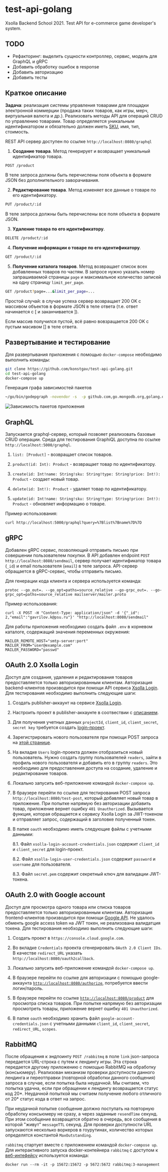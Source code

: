 # test-api-golang

Xsolla Backend School 2021. Test API for e-commerce game developer's system.

## TODO

- Рефакторинг: выделить сущности контроллер, сервис, модель для GraphQL и gRPC
- Добавить обработку ошибок в response
- Добавить авторизацию
- Добавить тесты

## Краткое описание

**Задача**: реализация системы управления товарами для площадки электронной коммерции (продажа таких товаров, как игры, мерч, виртуальная валюта и др.). Реализовать методы API для операций CRUD по управлению товарами. Товар определяется уникальным идентификатором и обязательно должен иметь [SKU](https://ru.wikipedia.org/wiki/SKU), имя, тип, стоимость.

REST API сервер доступен по ссылке `http://localhost:8080/graphql`

1. **Создание товара**. Метод генерирует и возвращает уникальный идентификатор товара.

```bash
POST /product
```

В теле запроса должны быть перечислены поля объекта в формате JSON без дополнительного заворачивания.

2. **Редактирование товара**. Метод изменяет все данные о товаре по его идентификатору.

```bash
PUT /product/:id
```

В теле запроса должны быть перечислены все поля объекта в формате JSON.

3. **Удаление товара по его идентификатору**.

```bash
DELETE /product/:id
```

4. **Получение информации о товаре по его идентификатору**.

```bash
GET /product/:id
```

5. **Получение каталога товаров**. Метод возвращает список всех добавленных товаров по частям. В запросе нужно указать номер запрашиваемой страницы `page` и максимальное количество записей на одну страницу `limit_per_page`.

```bash
GET /product?page=...&limit_per_page=...
```

Простой случай: в случае успеха сервер возвращает 200 OK с массивом объектов в формате JSON в теле ответа (т.е. ответ начинается с [ и заканчивается ]).

Если массив получился пустой, всё равно вовзращается 200 OK с пустым масивом [] в теле ответа.

## Развертывание и тестирование

Для развертывания приложения с помощью `docker-compose` необходимо выполнить команды:  

```bash
git clone https://github.com/konstgav/test-api-golang.git
cd test-api-golang
docker-compose up 
```

Генерация графа зависимостей пакетов

```bash
~/go/bin/godepgraph -novendor -s  -p github.com,go.mongodb.org,golang.org,google.golang.org . | dot -Tpng -o godepgraph.png
```

![Зависимость пакетов приложения](godepgraph.png?raw=true "Dependencies graph")

## GraphQL

Запускается graphql-сервер, который позвояет реализовать базовые CRUD операции. Среда для тестирования GraphiQL доступна по ссылке `http://localhost:5000/graphql`.

1. `list: [Product]` - возвращает список товаров.

2. `product(id: Int): Product` - возвращает товар по идентификатору.

3. `create(id: Int!name: String!sku: String!type: String!price: Int!): Product` - создает новый товар.

4. `delete(id: Int!): Product` - удаляет товар по идентификатору.

5. `update(id: Int!name: String!sku: String!type: String!price: Int!): Product` - обновляет информацию о товаре.

Пример использования:

```(bash)
curl http://localhost:5000/graphql?query=%7Blist%7Bname%7D%7D
```

## gRPC

Добавлен gRPC сервис, позволяющий отправить письмо при совершении пользователем покупки. В API добавлен endpoint `POST http://localhost:8080/sendmail`, сервер получает идентификатор товара (`_id`) и email пользователя (`email`) в теле запроса. API-сервер обращается в gRPC-сервис, чтобы отправить письмо.

Для генерации кода клиента и сервера используется команда:

```(bash)
protoc --go_out=. --go_opt=paths=source_relative --go-grpc_out=. --go-grpc_opt=paths=source_relative mailserver/mailer.proto
```

Пример использования:

```(bash)
curl -X POST -H "Content-Type: application/json" -d '{"_id": 2,"email":"gavrilov.k@psu.ru"}' "http://localhost:8080/sendmail" 
```

Для работы приложения необходимо создать файл `.env` в корневом каталоге, содержащий значения переменных окружения:

```
MAILER_REMOTE_HOST="smtp-server:port"
MAILER_FROM="user@example.com"
MAILER_PASSWORD="passwd"
```

## OAuth 2.0 Xsolla Login

Доступ для создания, удаления и редактирования товаров предоставляется только авторизированным клиентам. Авторизация backend-клиентов производится при помощи API сервиса [Xsolla Login](https://developers.xsolla.com/doc/login/features/connecting-oauth2/). Для тестирования необходимо выполнить следующие шаги:

1. Создать publisher-аккаунт на сервисе [Xsolla Login](https://xsolla.com/products/login).

2. Настроить проект в publisher-аккаунте в соотвествии с [описанием](https://developers.xsolla.com/doc/login/integration-guide/create-project/).

3. Для получения учетных данных `projectId`, `client_id`, `client_secret`, `secret key` требуется создать [login-проект](https://developers.xsolla.com/doc/login/integration-guide/set-up-login-project/).

4. Зарегистрировать нового пользователя при помощи POST запроса на [этой странице](https://developers.xsolla.com/login-api/auth/jwt/jwt-register-new-user/).

5. На вкладке `Users` login-проекта должен отобразиться новый пользователь. Нужно создать группу пользователей `readers`, зайти в профиль нового пользователя и добавить его в группу `readers`. Это необходимо для предоставления доступа на создание, удаление и редактирование товаров.

6. Локально запусить веб-приложение командой `docker-compose up`.

7. В браузере перейти по ссылке для тестирования POST запроса `http://localhost:8080/test-post`, который добавляет новый товар в приложение. При попытке напрямую без авторизации добавить товар, приложение вернет ошибку `401 Unauthorized`. Вызывается функция, которая обращается к сервису Xsolla Login за JWT-токеном и отправляет запрос, содержащий в заголовке полученный токен.

8. В папке `oauth` необходимо иметь следующие файлы с учетными данными:

    8.1. Файл `xsolla-login-account-credentials.json` содержит `client_id` и `client_secret` для login-проект.

    8.2. Файл `xsolla-login-user-credentials.json` содержит `password` и `username` для пользователя.

    8.3. Файл `secret.pem` содержит секретный ключ для валидации JWT-токена.

## OAuth 2.0 with Google account

Доступ для просмотра одного товара или списка товаров предоставляется только авторизированным клиентам. Авторизация frontend-клиентов производится при помощи [Google API](https://console.cloud.google.com). Не удалось обменть google access token на JWT токен, не реализована валидатция токена. Для тестирования необходимо выполнить следующие шаги:

1. Создать проект в `https://console.cloud.google.com`.

2. Во вкладке `Credentials` проекта сгенерировать `OAuth 2.0 Client IDs`. В качестве `redirect_URL` указать `http://localhost:8080/oauth2callback`.

3. Локально запусить веб-приложение командой `docker-compose up`.

4. В браузере перейти по ссылке для авторизации с помощью google-аккаунта [`http://localhost:8080/authorize`](http://localhost:8080/authorize), потребуется ввести логин/пароль.

5. В браузере перейти по ссылке [`http://localhost:8080/product`](http://localhost:8080/product) для просмотра списка товаров. При попытке напрямую без авторизации просмотреть товары, приложение вернет ошибку `401 Unauthorized`.

6. В папке `oauth` необходимо хранить файл `google-account-credentials.json` с учетными данными `client_id`, `client_secret`, `redirect_URL`, `scopes`.

## RabbitMQ

После обращения к эндпоинту `POST /rabbitmq` в поле `link` json-запроса передается URL-строка c путем к лендингу игры. Эта строка передается другому приложению с помощью RabbitMQ на обработку (консьюмеру).  Реализован механизм проверки доступности данного лендинга и переотправки (повторной обработки данного сообщения) запроса в случае, если попытка была неудачной. Мы считаем, что попытка удачна, если при обращении к лендингу возвращается статус код 20*. Неудачной попыткой мы считаем получение любого отличного от 20* статус кода в ответ на запрос.

При неудачной попытке сообщение должно поступать на повторную обработку консьюмеру не сразу, а через заданные `resendTime` секунд. При этом сообщение возвращется обратно в очередь, все сообщения в которой "живут" `messageTTL` секунд. Для проверки доступности URL запускаются несколько воркеров в гоурутинах, количество которых определятся константой `MaxOutstanding`.

`rabbitmq` стартует вместе с приложением командой `docker-compose up`. Для интерактивного запуска docker-контейнера `rabbitmq` c доступом к [веб-интефейсу](http://localhost:15672) используется команда:

```(bash)
docker run --rm -it -p 15672:15672 -p 5672:5672 rabbitmq:3-management
```
